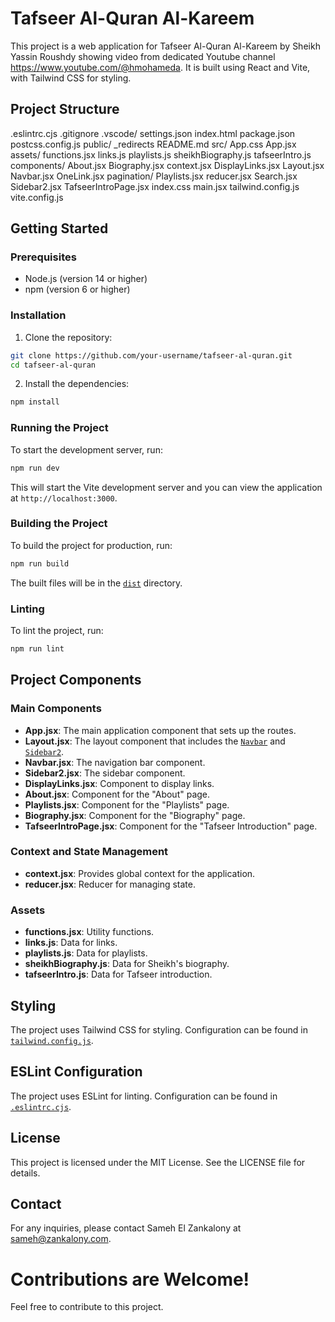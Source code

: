 # Tafseer Al-Quran Al-Kareem

This project is a web application for Tafseer Al-Quran Al-Kareem by Sheikh Yassin Roushdy showing video from dedicated Youtube channel https://www.youtube.com/@hmohameda. It is built using React and Vite, with Tailwind CSS for styling.

## Project Structure

.eslintrc.cjs
.gitignore
.vscode/
settings.json
index.html
package.json
postcss.config.js
public/
\_redirects
README.md
src/
App.css
App.jsx
assets/
functions.jsx
links.js
playlists.js
sheikhBiography.js
tafseerIntro.js
components/
About.jsx
Biography.jsx
context.jsx
DisplayLinks.jsx
Layout.jsx
Navbar.jsx
OneLink.jsx
pagination/
Playlists.jsx
reducer.jsx
Search.jsx
Sidebar2.jsx
TafseerIntroPage.jsx
index.css
main.jsx
tailwind.config.js
vite.config.js

## Getting Started

### Prerequisites

- Node.js (version 14 or higher)
- npm (version 6 or higher)

### Installation

1. Clone the repository:

```sh
git clone https://github.com/your-username/tafseer-al-quran.git
cd tafseer-al-quran
```

2. Install the dependencies:

```sh
npm install
```

### Running the Project

To start the development server, run:

```sh
npm run dev
```

This will start the Vite development server and you can view the application at `http://localhost:3000`.

### Building the Project

To build the project for production, run:

```sh
npm run build
```

The built files will be in the [`dist`](command:_github.copilot.openRelativePath?%5B%7B%22scheme%22%3A%22file%22%2C%22authority%22%3A%22%22%2C%22path%22%3A%22%2Fhome%2Fsameh%2Fcode%2FGithub-Repos%2Ftafseer%2Ftafseer-app%2Fdist%22%2C%22query%22%3A%22%22%2C%22fragment%22%3A%22%22%7D%2C%22b1c699c9-b1ca-4fc5-92a7-9cb0babb36f3%22%5D '/home/sameh/code/Github-Repos/tafseer/tafseer-app/dist') directory.

### Linting

To lint the project, run:

```sh
npm run lint
```

## Project Components

### Main Components

- **App.jsx**: The main application component that sets up the routes.
- **Layout.jsx**: The layout component that includes the [`Navbar`](command:_github.copilot.openSymbolFromReferences?%5B%22%22%2C%5B%7B%22uri%22%3A%7B%22scheme%22%3A%22file%22%2C%22authority%22%3A%22%22%2C%22path%22%3A%22%2Fhome%2Fsameh%2Fcode%2FGithub-Repos%2Ftafseer%2Ftafseer-app%2Fsrc%2Fcomponents%2FLayout.jsx%22%2C%22query%22%3A%22%22%2C%22fragment%22%3A%22%22%7D%2C%22pos%22%3A%7B%22line%22%3A0%2C%22character%22%3A7%7D%7D%2C%7B%22uri%22%3A%7B%22scheme%22%3A%22file%22%2C%22authority%22%3A%22%22%2C%22path%22%3A%22%2Fhome%2Fsameh%2Fcode%2FGithub-Repos%2Ftafseer%2Ftafseer-app%2Fsrc%2Fcomponents%2FNavbar.jsx%22%2C%22query%22%3A%22%22%2C%22fragment%22%3A%22%22%7D%2C%22pos%22%3A%7B%22line%22%3A6%2C%22character%22%3A6%7D%7D%5D%2C%22b1c699c9-b1ca-4fc5-92a7-9cb0babb36f3%22%5D 'Go to definition') and [`Sidebar2`](command:_github.copilot.openSymbolFromReferences?%5B%22%22%2C%5B%7B%22uri%22%3A%7B%22scheme%22%3A%22file%22%2C%22authority%22%3A%22%22%2C%22path%22%3A%22%2Fhome%2Fsameh%2Fcode%2FGithub-Repos%2Ftafseer%2Ftafseer-app%2Fsrc%2Fcomponents%2FSidebar2.jsx%22%2C%22query%22%3A%22%22%2C%22fragment%22%3A%22%22%7D%2C%22pos%22%3A%7B%22line%22%3A11%2C%22character%22%3A6%7D%7D%2C%7B%22uri%22%3A%7B%22scheme%22%3A%22file%22%2C%22authority%22%3A%22%22%2C%22path%22%3A%22%2Fhome%2Fsameh%2Fcode%2FGithub-Repos%2Ftafseer%2Ftafseer-app%2Fsrc%2Fcomponents%2FLayout.jsx%22%2C%22query%22%3A%22%22%2C%22fragment%22%3A%22%22%7D%2C%22pos%22%3A%7B%22line%22%3A1%2C%22character%22%3A23%7D%7D%5D%2C%22b1c699c9-b1ca-4fc5-92a7-9cb0babb36f3%22%5D 'Go to definition').
- **Navbar.jsx**: The navigation bar component.
- **Sidebar2.jsx**: The sidebar component.
- **DisplayLinks.jsx**: Component to display links.
- **About.jsx**: Component for the "About" page.
- **Playlists.jsx**: Component for the "Playlists" page.
- **Biography.jsx**: Component for the "Biography" page.
- **TafseerIntroPage.jsx**: Component for the "Tafseer Introduction" page.

### Context and State Management

- **context.jsx**: Provides global context for the application.
- **reducer.jsx**: Reducer for managing state.

### Assets

- **functions.jsx**: Utility functions.
- **links.js**: Data for links.
- **playlists.js**: Data for playlists.
- **sheikhBiography.js**: Data for Sheikh's biography.
- **tafseerIntro.js**: Data for Tafseer introduction.

## Styling

The project uses Tailwind CSS for styling. Configuration can be found in [`tailwind.config.js`](command:_github.copilot.openRelativePath?%5B%7B%22scheme%22%3A%22file%22%2C%22authority%22%3A%22%22%2C%22path%22%3A%22%2Fhome%2Fsameh%2Fcode%2FGithub-Repos%2Ftafseer%2Ftafseer-app%2Ftailwind.config.js%22%2C%22query%22%3A%22%22%2C%22fragment%22%3A%22%22%7D%2C%22b1c699c9-b1ca-4fc5-92a7-9cb0babb36f3%22%5D '/home/sameh/code/Github-Repos/tafseer/tafseer-app/tailwind.config.js').

## ESLint Configuration

The project uses ESLint for linting. Configuration can be found in [`.eslintrc.cjs`](command:_github.copilot.openRelativePath?%5B%7B%22scheme%22%3A%22file%22%2C%22authority%22%3A%22%22%2C%22path%22%3A%22%2Fhome%2Fsameh%2Fcode%2FGithub-Repos%2Ftafseer%2Ftafseer-app%2F.eslintrc.cjs%22%2C%22query%22%3A%22%22%2C%22fragment%22%3A%22%22%7D%2C%22b1c699c9-b1ca-4fc5-92a7-9cb0babb36f3%22%5D '/home/sameh/code/Github-Repos/tafseer/tafseer-app/.eslintrc.cjs').

## License

This project is licensed under the MIT License. See the LICENSE file for details.

## Contact

For any inquiries, please contact Sameh El Zankalony at [sameh@zankalony.com](mailto:sameh@zankalony.com).

# Contributions are Welcome!

Feel free to contribute to this project.
